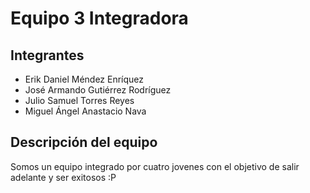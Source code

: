# Equipo 3 Integradora

## Integrantes

- Erik Daniel Méndez Enríquez
- José Armando Gutiérrez Rodríguez
- Julio Samuel Torres Reyes
- Miguel Ángel Anastacio Nava

## Descripción del equipo

Somos un equipo integrado por cuatro jovenes con el objetivo de salir adelante y ser exitosos :P
